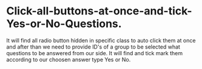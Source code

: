 # Click-all-buttons-at-once-and-tick-Yes-or-No-Questions.
It will find all radio button hidden in specific class to auto click them at once and after than we need to provide ID's of a group to be selected what questions to be answered from our side. It will find and tick mark them according to our choosen answer type Yes or No.
